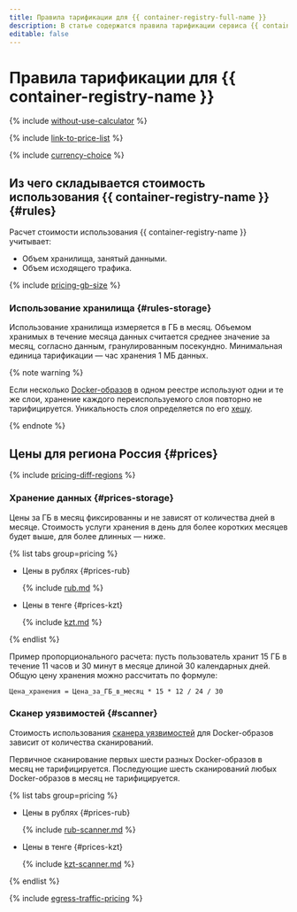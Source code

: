 ```yaml
---
title: Правила тарификации для {{ container-registry-full-name }}
description: В статье содержатся правила тарификации сервиса {{ container-registry-name }}.
editable: false
---
```


# Правила тарификации для {{ container-registry-name }}

{% include [without-use-calculator](../_includes/pricing/without-use-calculator.md) %}

{% include [link-to-price-list](../_includes/pricing/link-to-price-list.md) %}

{% include [currency-choice](../_includes/pricing/currency-choice.md) %}

## Из чего складывается стоимость использования {{ container-registry-name }} {#rules}

Расчет стоимости использования {{ container-registry-name }} учитывает:
* Объем хранилища, занятый данными.
* Объем исходящего трафика.

{% include [pricing-gb-size](../_includes/pricing-gb-size.md) %}

### Использование хранилища {#rules-storage}

Использование хранилища измеряется в ГБ в месяц. Объемом хранимых в течение месяца данных считается среднее значение за месяц, согласно данным, гранулированным посекундно. Минимальная единица тарификации — час хранения 1 МБ данных.

{% note warning %}

Если несколько [Docker-образов](concepts/docker-image.md) в одном реестре используют одни и те же слои, хранение каждого переиспользуемого слоя повторно не тарифицируется. Уникальность слоя определяется по его [хешу](concepts/docker-image.md#version).

{% endnote %}


## Цены для региона Россия {#prices}



{% include [pricing-diff-regions](../_includes/pricing-diff-regions.md) %}


### Хранение данных {#prices-storage}

Цены за ГБ в месяц фиксированны и не зависят от количества дней в месяце. Стоимость услуги хранения в день для более коротких месяцев будет выше, для более длинных — ниже.


{% list tabs group=pricing %}

- Цены в рублях {#prices-rub}

  {% include [rub.md](../_pricing/container-registry/rub.md) %}

- Цены в тенге {#prices-kzt}

  {% include [kzt.md](../_pricing/container-registry/kzt.md) %}

{% endlist %}




Пример пропорционального расчета: пусть пользователь хранит 15 ГБ в течение 11 часов и 30 минут в месяце длиной 30 календарных дней. Общую цену хранения можно рассчитать по формуле:

```text
Цена_хранения = Цена_за_ГБ_в_месяц * 15 * 12 / 24 / 30
```


### Сканер уязвимостей {#scanner}

Стоимость использования [сканера уязвимостей](concepts/vulnerability-scanner.md) для Docker-образов зависит от количества сканирований.

Первичное сканирование первых шести разных Docker-образов в месяц не тарифицируется. Последующие шесть сканирований любых Docker-образов в месяц не тарифицируется.


{% list tabs group=pricing %}

- Цены в рублях {#prices-rub}

  {% include [rub-scanner.md](../_pricing/container-registry/rub-scanner.md) %}

- Цены в тенге {#prices-kzt}

  {% include [kzt-scanner.md](../_pricing/container-registry/kzt-scanner.md) %}

{% endlist %}




{% include [egress-traffic-pricing](../_includes/egress-traffic-pricing.md) %}